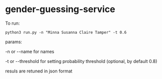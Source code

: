 # gender-guessing-service


To run:

```
python3 run.py -n "Minna Susanna Claire Tamper" -t 0.6 
``` 

params: 

-n or --name for names

-t or --threshold for setting probability threshold (optional, by default 0.8)

resuls are retuned in json format
